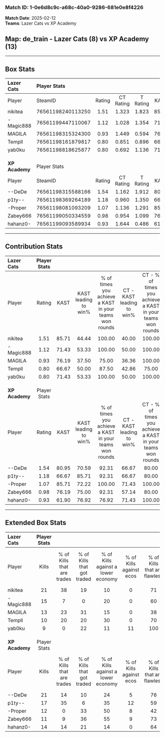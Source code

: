 ### Match ID: 1-0e6d8c9c-a68c-40a0-9286-681e0e8f4226  
**Match Date**: 2025-02-12  
**Teams**: Lazer Cats vs XP Academy  

## **Map**: de_train - Lazer Cats (8) vs XP Academy (13)  
---  

## Box Stats  

| **Lazer Cats** | Player Stats      |        |           |          |       |      |       |         |        |      |     |
| :- | :- | :-: | :-: | :-: | :-: | :-: | :-: | :-: | :-: | :-: | :-: |
| Player         | SteamID           | Rating | CT Rating | T Rating | KAST  | ADR  | Kills | Assists | Deaths | K/D  | HS% |
| nikitea        | 76561198240113250 |  1.51  |   1.323   |  1.823   | 85.71 | 92.6 |  21   |    4    |   14   | 1.50 | 61  |
| -Magic888      | 76561199447110067 |  1.12  |   1.028   |  1.354   | 71.43 | 63.3 |  15   |    4    |   12   | 1.25 | 46  |
| MAGILA         | 76561198315324300 |  0.93  |   1.449   |  0.594   | 76.19 | 73.3 |  13   |    5    |   19   | 0.68 | 69  |
| Templl         | 76561198161879817 |  0.80  |   0.851   |  0.896   | 66.67 | 58.3 |  10   |    8    |   15   | 0.67 | 30  |
| yab0ku         | 76561198818625877 |  0.80  |   0.692   |  1.136   | 71.43 | 63.4 |   9   |    6    |   15   | 0.60 | 55  |
|                |                   |        |           |          |       |      |       |         |        |      |     |
|                |                   |        |           |          |       |      |       |         |        |      |     |
|                |                   |        |           |          |       |      |       |         |        |      |     |
| **XP Academy** | Player Stats      |        |           |          |       |      |       |         |        |      |     |
| Player         | SteamID           | Rating | CT Rating | T Rating | KAST  | ADR  | Kills | Assists | Deaths | K/D  | HS% |
| --DeDe         | 76561198315588166 |  1.54  |   1.162   |  1.912   | 80.95 | 98.6 |  21   |    2    |   12   | 1.75 | 47  |
| p1ty--         | 76561198369264189 |  1.18  |   0.960   |  1.350   | 66.67 | 65.9 |  17   |    0    |   11   | 1.55 | 47  |
| -Proper        | 76561198081093209 |  1.07  |   1.136   |  1.291   | 85.71 | 68.1 |  12   |    6    |   14   | 0.86 | 75  |
| Zabey666       | 76561199050334559 |  0.98  |   0.954   |  1.099   | 76.19 | 77.4 |  11   |   10    |   15   | 0.73 | 54  |
| hahanz0-       | 76561199093589934 |  0.93  |   1.644   |  0.486   | 61.90 | 73.1 |  14   |    3    |   16   | 0.88 | 78  |
---  

## Contribution Stats  

| **Lazer Cats** | Player Stats |       |                      |                                                        |                           |                                                             |                          |                                                            |
| :- | :-: | :-: | :-: | :-: | :-: | :-: | :-: | :-: |
| Player         |    Rating    | KAST  | KAST leading to win% | % of times you achieve a KAST in your teams won rounds | CT - KAST leading to win% | CT - % of times you achieve a KAST in your teams won rounds | T - KAST leading to win% | T - % of times you achieve a KAST in your teams won rounds |
| nikitea        |     1.51     | 85.71 |        44.44         |                         100.00                         |           40.00           |                           100.00                            |          50.00           |                           100.00                           |
| -Magic888      |     1.12     | 71.43 |        53.33         |                         100.00                         |           50.00           |                           100.00                            |          57.14           |                           100.00                           |
| MAGILA         |     0.93     | 76.19 |        37.50         |                         75.00                          |           36.36           |                           100.00                            |          40.00           |                           50.00                            |
| Templl         |     0.80     | 66.67 |        50.00         |                         87.50                          |           42.86           |                            75.00                            |          57.14           |                           100.00                           |
| yab0ku         |     0.80     | 71.43 |        53.33         |                         100.00                         |           50.00           |                           100.00                            |          57.14           |                           100.00                           |
|                |              |       |                      |                                                        |                           |                                                             |                          |                                                            |
|                |              |       |                      |                                                        |                           |                                                             |                          |                                                            |
|                |              |       |                      |                                                        |                           |                                                             |                          |                                                            |
| **XP Academy** | Player Stats |       |                      |                                                        |                           |                                                             |                          |                                                            |
| Player         |    Rating    | KAST  | KAST leading to win% | % of times you achieve a KAST in your teams won rounds | CT - KAST leading to win% | CT - % of times you achieve a KAST in your teams won rounds | T - KAST leading to win% | T - % of times you achieve a KAST in your teams won rounds |
| --DeDe         |     1.54     | 80.95 |        70.59         |                         92.31                          |           66.67           |                            80.00                            |          72.73           |                           100.00                           |
| p1ty--         |     1.18     | 66.67 |        85.71         |                         92.31                          |           66.67           |                            80.00                            |          100.00          |                           100.00                           |
| -Proper        |     1.07     | 85.71 |        72.22         |                         100.00                         |           71.43           |                           100.00                            |          72.73           |                           100.00                           |
| Zabey666       |     0.98     | 76.19 |        75.00         |                         92.31                          |           57.14           |                            80.00                            |          88.89           |                           100.00                           |
| hahanz0-       |     0.93     | 61.90 |        76.92         |                         76.92                          |           71.43           |                           100.00                            |          83.33           |                           62.50                            |
---  

## Extended Box Stats  

| **Lazer Cats** | Player Stats |                            |                            |                                    |                         |                              |                                 |        |                             |                                     |                          |                               |                            |
| :- | :-: | :-: | :-: | :-: | :-: | :-: | :-: | :-: | :-: | :-: | :-: | :-: | :-: |
| Player         |    Kills     | % of Kills that are trades | % of Kills that got traded | % of Kills against a lower economy | % of Kills against ecos | % of Kills that are flawless | % of Kills that are close duels | Deaths | % of Deaths that get traded | % of Deaths against a lower economy | % of Deaths against ecos | % of Deaths that are flawless | % of Deaths that are close |
| nikitea        |      21      |             38             |             19             |                 10                 |            0            |              71              |               10                |   14   |              7              |                  0                  |            0             |              50               |             0              |
| -Magic888      |      15      |             7              |             0              |                 20                 |            0            |              60              |                7                |   12   |             17              |                  0                  |            0             |              92               |             0              |
| MAGILA         |      13      |             23             |             31             |                 15                 |            0            |              38              |                8                |   19   |             32              |                 11                  |            5             |              63               |             5              |
| Templl         |      10      |             20             |             20             |                 30                 |            0            |              70              |               10                |   15   |             13              |                  7                  |            0             |              67               |             7              |
| yab0ku         |      9       |             0              |             22             |                 11                 |           11            |             100              |                0                |   15   |             20              |                  7                  |            7             |              60               |             13             |
|                |              |                            |                            |                                    |                         |                              |                                 |        |                             |                                     |                          |                               |                            |
|                |              |                            |                            |                                    |                         |                              |                                 |        |                             |                                     |                          |                               |                            |
|                |              |                            |                            |                                    |                         |                              |                                 |        |                             |                                     |                          |                               |                            |
| **XP Academy** | Player Stats |                            |                            |                                    |                         |                              |                                 |        |                             |                                     |                          |                               |                            |
| Player         |    Kills     | % of Kills that are trades | % of Kills that got traded | % of Kills against a lower economy | % of Kills against ecos | % of Kills that are flawless | % of Kills that are close duels | Deaths | % of Deaths that get traded | % of Deaths against a lower economy | % of Deaths against ecos | % of Deaths that are flawless | % of Deaths that are close |
| --DeDe         |      21      |             14             |             10             |                 24                 |            5            |              76              |                5                |   12   |             17              |                 33                  |            8             |              67               |             17             |
| p1ty--         |      17      |             35             |             6              |                 35                 |           12            |              59              |                6                |   11   |              0              |                 27                  |            0             |              82               |             0              |
| -Proper        |      12      |             0              |             33             |                 50                 |            8            |              42              |               17                |   14   |             43              |                 29                  |            0             |              36               |             7              |
| Zabey666       |      11      |             9              |             36             |                 55                 |            9            |              73              |                0                |   15   |             13              |                 20                  |            0             |              53               |             13             |
| hahanz0-       |      14      |             14             |             21             |                 14                 |            0            |              64              |                0                |   16   |             13              |                 31                  |            6             |              88               |             0              |
